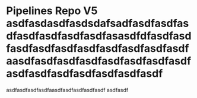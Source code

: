 # Pipelines Repo V5 asdfasdasdfasdsdafsadfasdfasdfasdfasdfasdfasdfasdfasasdfdfasdfasdfasdfasdfasdfasdfasdfasdfasdfasdfaasdfasdfasdfasdfasdfasdfasdfasdfasdfasdfasdfasdfasdfasdfasdf
asdfasdfasdfasdfaasdfasdfasdfasdfasdf
asdfasdf

